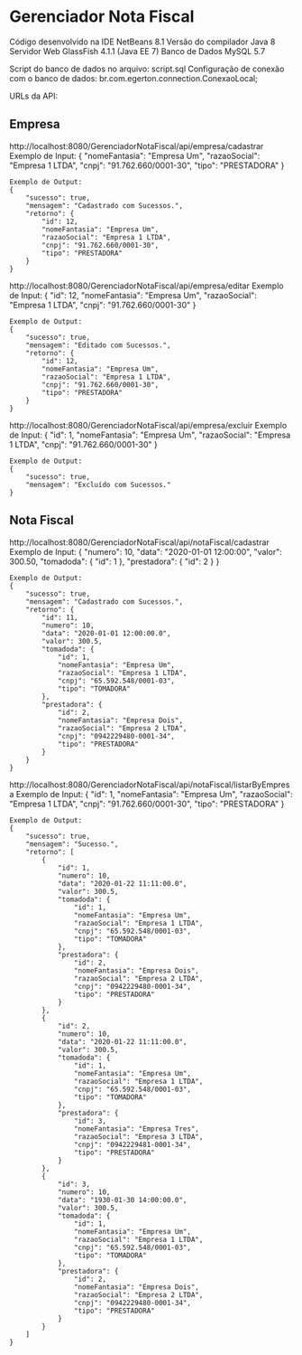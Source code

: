 # Gerenciador Nota Fiscal

Código desenvolvido na IDE NetBeans 8.1
Versão do compilador Java 8
Servidor Web GlassFish 4.1.1 (Java EE 7)
Banco de Dados MySQL 5.7

Script do banco de dados no arquivo: script.sql
Configuração de conexão com o banco de dados: br.com.egerton.connection.ConexaoLocal;

URLs da API:

## Empresa
http://localhost:8080/GerenciadorNotaFiscal/api/empresa/cadastrar
	Exemplo de Input:
	{
		"nomeFantasia": "Empresa Um",
		"razaoSocial": "Empresa 1 LTDA",
		"cnpj": "91.762.660/0001-30",
		"tipo": "PRESTADORA"
	}
	
	Exemplo de Output:
	{
		"sucesso": true,
		"mensagem": "Cadastrado com Sucessos.",
		"retorno": {
			"id": 12,
			"nomeFantasia": "Empresa Um",
			"razaoSocial": "Empresa 1 LTDA",
			"cnpj": "91.762.660/0001-30",
			"tipo": "PRESTADORA"
		}
	}

http://localhost:8080/GerenciadorNotaFiscal/api/empresa/editar
	Exemplo de Input:
	{
		"id": 12,
		"nomeFantasia": "Empresa Um",
		"razaoSocial": "Empresa 1 LTDA",
		"cnpj": "91.762.660/0001-30"
	}
	
	Exemplo de Output:
	{
		"sucesso": true,
		"mensagem": "Editado com Sucessos.",
		"retorno": {
			"id": 12,
			"nomeFantasia": "Empresa Um",
			"razaoSocial": "Empresa 1 LTDA",
			"cnpj": "91.762.660/0001-30",
			"tipo": "PRESTADORA"
		}
	}
	

http://localhost:8080/GerenciadorNotaFiscal/api/empresa/excluir
	Exemplo de Input:
	{
		"id": 1,
		"nomeFantasia": "Empresa Um",
		"razaoSocial": "Empresa 1 LTDA",
		"cnpj": "91.762.660/0001-30"
	}
	
	Exemplo de Output:
	{
		"sucesso": true,
		"mensagem": "Excluído com Sucessos."
	}

## Nota Fiscal

http://localhost:8080/GerenciadorNotaFiscal/api/notaFiscal/cadastrar
	Exemplo de Input:
	{
		"numero": 10,
		"data": "2020-01-01 12:00:00",
		"valor": 300.50,
		"tomadoda": {
			"id": 1
		},
		"prestadora": {
			"id": 2
		}
	}
	
	Exemplo de Output:
	{
		"sucesso": true,
		"mensagem": "Cadastrado com Sucessos.",
		"retorno": {
			"id": 11,
			"numero": 10,
			"data": "2020-01-01 12:00:00.0",
			"valor": 300.5,
			"tomadoda": {
				"id": 1,
				"nomeFantasia": "Empresa Um",
				"razaoSocial": "Empresa 1 LTDA",
				"cnpj": "65.592.548/0001-03",
				"tipo": "TOMADORA"
			},
			"prestadora": {
				"id": 2,
				"nomeFantasia": "Empresa Dois",
				"razaoSocial": "Empresa 2 LTDA",
				"cnpj": "0942229480-0001-34",
				"tipo": "PRESTADORA"
			}
		}
	}
	

http://localhost:8080/GerenciadorNotaFiscal/api/notaFiscal/listarByEmpresa
	Exemplo de Input:
	{
		"id": 1,
		"nomeFantasia": "Empresa Um",
		"razaoSocial": "Empresa 1 LTDA",
		"cnpj": "91.762.660/0001-30",
		"tipo": "PRESTADORA"
	}
	
	Exemplo de Output:
	{
		"sucesso": true,
		"mensagem": "Sucesso.",
		"retorno": [
			{
				"id": 1,
				"numero": 10,
				"data": "2020-01-22 11:11:00.0",
				"valor": 300.5,
				"tomadoda": {
					"id": 1,
					"nomeFantasia": "Empresa Um",
					"razaoSocial": "Empresa 1 LTDA",
					"cnpj": "65.592.548/0001-03",
					"tipo": "TOMADORA"
				},
				"prestadora": {
					"id": 2,
					"nomeFantasia": "Empresa Dois",
					"razaoSocial": "Empresa 2 LTDA",
					"cnpj": "0942229480-0001-34",
					"tipo": "PRESTADORA"
				}
			},
			{
				"id": 2,
				"numero": 10,
				"data": "2020-01-22 11:11:00.0",
				"valor": 300.5,
				"tomadoda": {
					"id": 1,
					"nomeFantasia": "Empresa Um",
					"razaoSocial": "Empresa 1 LTDA",
					"cnpj": "65.592.548/0001-03",
					"tipo": "TOMADORA"
				},
				"prestadora": {
					"id": 3,
					"nomeFantasia": "Empresa Tres",
					"razaoSocial": "Empresa 3 LTDA",
					"cnpj": "0942229481-0001-34",
					"tipo": "PRESTADORA"
				}
			},
			{
				"id": 3,
				"numero": 10,
				"data": "1930-01-30 14:00:00.0",
				"valor": 300.5,
				"tomadoda": {
					"id": 1,
					"nomeFantasia": "Empresa Um",
					"razaoSocial": "Empresa 1 LTDA",
					"cnpj": "65.592.548/0001-03",
					"tipo": "TOMADORA"
				},
				"prestadora": {
					"id": 2,
					"nomeFantasia": "Empresa Dois",
					"razaoSocial": "Empresa 2 LTDA",
					"cnpj": "0942229480-0001-34",
					"tipo": "PRESTADORA"
				}
			}
		]
	}






